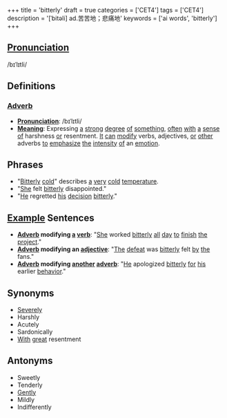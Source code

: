 +++
title = 'bitterly'
draft = true
categories = ['CET4']
tags = ['CET4']
description = '[ˈbitəli] ad.苦苦地；悲痛地'
keywords = ['ai words', 'bitterly']
+++

## [Pronunciation](/en/post/pronunciation/)
/bɪˈlɪtli/

## Definitions
### [Adverb](/en/post/adverb/)
- **[Pronunciation](/en/post/pronunciation/)**: /bɪˈlɪtli/
- **[Meaning](/en/post/meaning/)**: Expressing [a](/en/post/a/) [strong](/en/post/strong/) [degree](/en/post/degree/) [of](/en/post/of/) [something](/en/post/something/), [often](/en/post/often/) [with](/en/post/with/) [a](/en/post/a/) [sense](/en/post/sense/) [of](/en/post/of/) harshness [or](/en/post/or/) resentment. [It](/en/post/it/) [can](/en/post/can/) [modify](/en/post/modify/) verbs, adjectives, [or](/en/post/or/) [other](/en/post/other/) adverbs [to](/en/post/to/) [emphasize](/en/post/emphasize/) [the](/en/post/the/) [intensity](/en/post/intensity/) [of](/en/post/of/) an [emotion](/en/post/emotion/).

## Phrases
- "[Bitterly](/en/post/bitterly/) [cold](/en/post/cold/)" describes [a](/en/post/a/) [very](/en/post/very/) [cold](/en/post/cold/) [temperature](/en/post/temperature/).
- "[She](/en/post/she/) felt [bitterly](/en/post/bitterly/) disappointed."
- "[He](/en/post/he/) regretted [his](/en/post/his/) [decision](/en/post/decision/) [bitterly](/en/post/bitterly/)."

## [Example](/en/post/example/) Sentences
- **[Adverb](/en/post/adverb/) modifying [a](/en/post/a/) [verb](/en/post/verb/)**: "[She](/en/post/she/) worked [bitterly](/en/post/bitterly/) [all](/en/post/all/) [day](/en/post/day/) [to](/en/post/to/) [finish](/en/post/finish/) [the](/en/post/the/) [project](/en/post/project/)."
- **[Adverb](/en/post/adverb/) modifying an [adjective](/en/post/adjective/)**: "[The](/en/post/the/) [defeat](/en/post/defeat/) was [bitterly](/en/post/bitterly/) felt [by](/en/post/by/) [the](/en/post/the/) fans."
- **[Adverb](/en/post/adverb/) modifying [another](/en/post/another/) [adverb](/en/post/adverb/)**: "[He](/en/post/he/) apologized [bitterly](/en/post/bitterly/) [for](/en/post/for/) [his](/en/post/his/) earlier [behavior](/en/post/behavior/)."

## Synonyms
- [Severely](/en/post/severely/)
- Harshly
- Acutely
- Sardonically
- [With](/en/post/with/) [great](/en/post/great/) resentment

## Antonyms
- Sweetly
- Tenderly
- [Gently](/en/post/gently/)
- Mildly
- Indifferently
